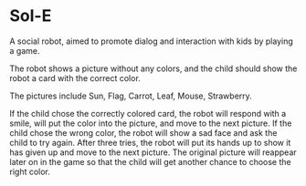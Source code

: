 # Sol-E
A social robot, aimed to promote dialog and interaction with kids by playing a game.
 
The robot shows a picture without any colors, and the child should show the robot a card with the correct color.
 
The pictures include Sun, Flag, Carrot, Leaf, Mouse, Strawberry.
 
If the child chose the correctly colored card, the robot will respond with a smile, will put the color into the picture, and move to the next picture.
If the child chose the wrong color, the robot will show a sad face and ask the child to try again.
After three tries, the robot will put its hands up to show it has given up and move to the next picture. The original picture will reappear later on in the game so that the child will get another chance to choose the right color.
